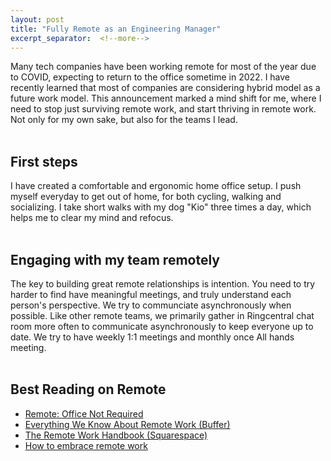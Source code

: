 ```yaml
---
layout: post
title: "Fully Remote as an Engineering Manager"
excerpt_separator:  <!--more-->
---
```

<!-- <img src="/blog/images/dhruvbogra.jpg" alt="Digital transformation"> 
<a href="https://www.amazon.in/Grit-Gravel-Gear-hundred-bicycle-ebook/dp/B086YY3JG3/ref=sr_1_2?crid=3UQZO2B51BO7C&dchild=1&keywords=dhruv+bogra&qid=1592308563&sprefix=dhruv+bogra%2Caps%2C458&sr=8-2">Grit, Gravel and Gear</a> -->

<div>
Many tech companies have been working remote for most of the year due to COVID, expecting to return to the office sometime in 2022.  I have recently learned that most of companies are considering hybrid model as a future work model. This announcement marked a mind shift for me, where I need to stop just surviving remote work, and start thriving in remote work. Not only for my own sake, but also for the teams I lead.
</div>
<br>
<div>
<h2>First steps</h2>
I have created a comfortable and ergonomic home office setup. I push myself everyday to get out of home, for both cycling, walking and socializing. I take short walks with my dog "Kio" three times a day, which helps me to clear my mind and refocus. 
</div>
<br>
<h2>Engaging with my team remotely</h2>

The key to building great remote relationships is intention. You need to try harder to find have meaningful meetings, and truly understand each person's perspective. We try to communciate asynchronously when possible. Like other remote teams, we primarily gather in Ringcentral chat room more often to communicate asynchronously to keep everyone up to date. We try to have weekly 1:1 meetings and monthly once All hands meeting.   
<br>
<div>
<h2>Best Reading on Remote</h2>
<ul>
<li><a href="https://www.amazon.com/Remote-Office-Required-Jason-Fried/dp/0804137501?utm_source=zapier.com&utm_medium=referral&utm_campaign=zapier">Remote: Office Not Required</a></li>
  <li><a href="https://buffer.com/resources/remote-work/">Everything We Know About Remote Work (Buffer)</a></li>
  <li><a href="https://static1.squarespace.com/static/59e6566eb1ffb64ca45fbabe/t/5e7a52b10fdceb59f97f991b/1585074878083/Michael+Hyatt+handbook.pdf">The Remote Work Handbook (Squarespace)</a></li>
  <li><a href="https://trello.com/guide/remote-work">How to embrace remote work
</a></li>
</ul>
<br>
</div>
<div>
<br>
<script type="text/javascript" src="https://platform-api.sharethis.com/js/sharethis.js#property=5eaba5f77525e90012616b98&product=inline-share-buttons" async="async"></script>

<div class="sharethis-inline-share-buttons"></div>